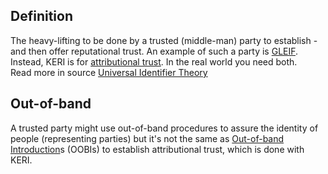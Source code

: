 ## Definition
The heavy-lifting to be done by a trusted (middle-man) party to establish - and then offer reputational trust. An example of such a party is [GLEIF](GLEIF). Instead, KERI is for [attributional trust](attributional-trust). In the real world you need both.  
Read more in source [Universal Identifier Theory](https://github.com/SmithSamuelM/Papers/blob/master/whitepapers/IdentifierTheory_web.pdf)

## Out-of-band
A trusted party might use out-of-band procedures to assure the identity of people (representing parties) but it's not the same as 
[Out-of-band Introduction](out-of-band-introduction)s (OOBIs) to establish attributional trust, which is done with KERI.